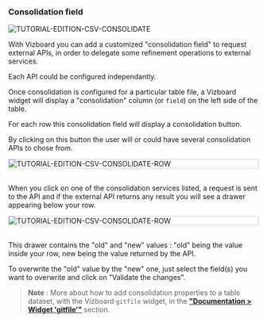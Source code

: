 ### Consolidation field

<div>
  <img
    alt="TUTORIAL-EDITION-CSV-CONSOLIDATE"
    src="https://raw.githubusercontent.com/multi-coop/vizboard-website-content/main/images/tutorial/edit-csv/edit-csv-consolidate.png"
    />
</div>

With Vizboard you can add a customized "consolidation field" to request external APIs, in order to delegate some refinement operations to external services.

Each API could be configured independantly.

Once consolidation is configured for a particular table file, a Vizboard widget will display a "consolidation" column (or `field`) on the left side of the table.

For each row this consolidation field will display a consolidation button. 

By clicking on this button the user will or could have several consolidation APIs to chose from.

<div style="border: thin solid lightgrey;">
  <img
    alt="TUTORIAL-EDITION-CSV-CONSOLIDATE-ROW"
    src="https://raw.githubusercontent.com/multi-coop/vizboard-website-content/main/images/tutorial/edit-csv/edit-csv-consolidate-row.png"
    />
</div>

<br>

When you click on one of the consolidation services listed, a request is sent to the API and if the external API returns any result you will see a drawer appearing below your row.

<div style="border: thin solid lightgrey;">
  <img
    alt="TUTORIAL-EDITION-CSV-CONSOLIDATE-ROW"
    src="https://raw.githubusercontent.com/multi-coop/vizboard-website-content/main/images/tutorial/edit-csv/edit-csv-consolidate-row-result.png"
    />
</div>

<br>

This drawer contains the "old" and "new" values : "old" being the value inside your row, new being the value returned by the API.

To overwrite the "old" value by the "new" one, just select the field(s) you want to overwrite and click on "Validate the changes".

> **Note** : More about how to add consolidation properties to a table dataset, with the Vizboard `gitfile` widget, in the **["Documentation > Widget 'gitfile'"](/docs-gitfile)** section.
